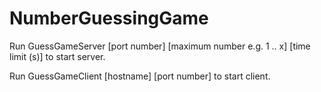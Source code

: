 # NumberGuessingGame

Run GuessGameServer [port number] [maximum number e.g. 1 .. x] [time limit (s)] to start server.

Run GuessGameClient [hostname] [port number] to start client.
